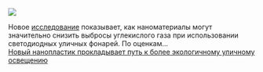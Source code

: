 <!--2025-03-20 14:05:11-->
<div class="yb">
  <div class="rss smaller1 habr"><img src="https://habrastorage.org/getpro/habr/upload_files/881/43b/25e/88143b25e26692753635a623f0cf3b5c.jpg" /><p>Новое <a href="https://dx.doi.org/10.1038/s41377-024-01724-7" rel="noopener noreferrer nofollow">исследование</a> показывает, как наноматериалы могут значительно снизить выбросы углекислого газа при использовании светодиодных уличных фонарей. По оценкам... <br><a class="light" href="https://habr.com/ru/news/892782/?utm_source=habrahabr&utm_medium=rss&utm_campaign=892782">Новый нанопластик прокладывает путь к более экологичному уличному освещению</a></div>
</div>
